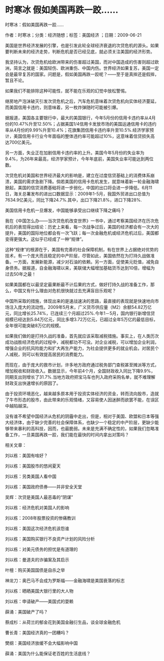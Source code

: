 # 时寒冰  假如美国再跌一跤……    
    
时寒冰：假如美国再跌一跤……    
作者：时寒冰；分类：经济随想；标签：美国经济 ；日期：2009-06-21    
美国是世界经济发展的引擎，也是引发此轮全球经济衰退的次贷危机的源头。如果要判断未来的经济走势，判断危机是否已经见底，就必须关注美国的经济形势。    
我坚持认为，次贷危机给欧洲带来的伤害超过美国，而对中国造成的伤害则超过欧洲，简言之就是：美国轻伤、欧洲重伤、中国内伤。世界经济如果复苏，美国一定会是最早复苏的国家。问题是，假如美国再跌一跤呢？——至于是真摔还是假摔，暂且不论。    
如果我们不能排除这种可能性，就不能在乐观的幻觉中放松警惕。    
继房地产泡沫破灭引发次贷危机之后，汽车危机意味着次贷危机向实体经济蔓延，而美国信用卡违约，则意味着，另一枚炸弹随时可能被引爆。    
据报道，美国各主要银行中，最大的美国银行，今年5月份的信用卡违约率从4月份的10.47%升至12.50%；占据美国1/4信用卡发放市场的美国运通信用卡的违约率从4月份的9.99%升至10.4%；花旗集团信用卡违约率升至10.5%.经济学家预计，美国信用卡行业今年面临的整体违约率可能超过10%，这意味着信贷损失高达700亿美元。    
另一方面，失业正在加剧信用卡违约率的上升。美国今年5月份的失业率为9.4%，为26年来最高，经济学家预计，今年年底前，美国失业率可能达到两位数。    
次贷危机对美国和世界经济最大的影响是，建立在过度信贷基础上的消费体系崩溃，美国的需求急剧下降。倘若美国的信用卡危机发生，就意味着新一轮金融海啸掀起，美国的信贷消费基础将进一步弱化，中国的出口将会进一步降低。6月11日，海关总署发布的进出口数据显示：2009年1-5月，我国外贸进出口总值为7634.9亿美元，同比下降24.7%.其中，出口下降21.8%，进口下降28%.    
美国信用卡危机一旦爆发，中国能够承受出口继续下降之痛吗？    
我在《中国怎么办——当次贷危机改变世界》一书中，通过考察美国经济在历次危机后的表现得出结论：历史上来看，每一次战争过后，美国的经济都会有一次大的提升，美国的国际地位都会有一次飞跃；每一次金融危机或经济危机过后，美国都变得更强大。这似乎已经成了一种“规律”。    
这种“规律”的根源在于，美国有完善的社会保障机制，有在世界上占据绝对优势的技术，有一个庞大而且稳定的中产阶层，尽管如此，美国依然在为打持久战做准备。一方面，发展新能源，减少对石油的依赖。另一方面，促使美元贬值，减免自身债务。据报道，自金融海啸以来，美联储大幅增加基础货币达到10倍，增幅为过去50年之最！    
如果美国都在以最坚定最果断最不计后果的方式，做好打持久战的准备工作，那么，中国又有什么理由对危机很快就过去充满盲目乐观呢？    
中国所采取的措施，体现出来的是速战速决的思路，最直接的表现就是快速地向市场注入庞大的流动性。2009年5月末，广义货币供应量（M2）余额54.82万亿元，同比增长25.74%，已连续三个月超过25%.今年1－5月，国内银行新增信贷规模已经达到5.84万亿元，同比多增3.72万亿元，已超过全年5万亿的最低目标，全年很可能突破8万亿的规模。    
如果我们做的是打持久战的准备，首先就应该采取减税措施。事实上，在人类历次成功战胜经济危机的过程中，减税都功不可没。对企业减税，可以增加企业利润，增强企业的抗风险能力和扩大再生产能力，为社会提供更多的就业机会。对居民个人减税，则可以有效提高居民的消费能力。    
而现在，由于庞大的救市计划，许多地方政府通过税务部门查税甚至摊派等方式，增加税收和财政收入。数据显示，今年前4个月，全国财政收入同比下降9.9%，同期支出则增长了31.7%.当地方政府把宝马车也列入政府采购名单，就不难理解财政支出快速增长的原因了。    
由于投资环境恶化，越来越多原本用于投资实体经济的资金，转而流向股市，造就了牛市形态的股市，由此带来的乐观情绪，又容易使人因迷醉而欲罢不能，在误区中越陷越深。    
没有谁不希望中国经济从危机的阴霾中走出，但是，相对于美国、欧盟和日本等强大经济体，由于缺少完善的社会保障体系，也缺少一个稳定的中产阶层，更缺少能够带来暴利的高科技，因而，也最脆弱。未来是充满不确定性的，如果我们忽略准备工作，一旦美国再跌一跤，我们能在最快的时间内拿出对策吗？    
    
相关文章：    
刘以栋：美国有啥好？    
刘以栋：美国股市的悠闲夏天    
刘以栋：另类美国人看中国    
刘以栋：美国政府债券——并非安全天堂    
吴辉：次贷是美国人最恶毒的“阴谋”    
刘以栋：经济危机对美国人的影响    
刘以栋：2008年股票投资的惨痛教训    
刘以栋：美国这次经济危机该怨谁    
刘以栋：美国购买银行不良资产计划的风险分析    
刘以栋：对美元债务的担忧是有道理的    
刘以栋：曼道夫的诈骗案及其启示    
叶檀：购买美国国债是自杀之举    
神龙刀：奥巴马不会成为罗斯福——金融海啸是美国衰落的标志    
刘以栋：晒晒美国大银行里的大人物    
刘以栋：申请破产——美国式的耍赖    
薛涌：美国破产了吗？    
蔡成杉：从荷兰的郁金花到美国金融衍生品，谈全球金融危机    
曹长青：美国经济真的一团糟吗？    
樊纲：美国经济放缓不会大幅影响中国    
薛涌：美国为什么能保证老百姓的生活底线？